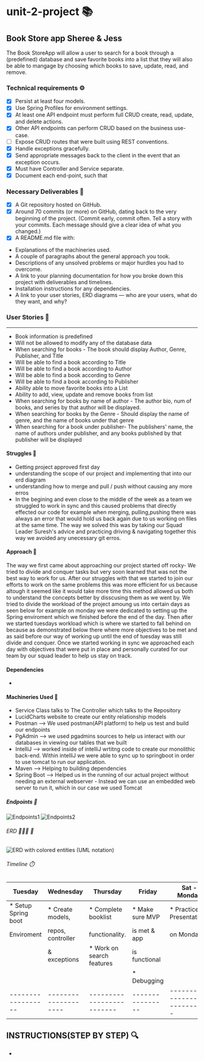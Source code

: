 # unit-2-project 📚
## Book Store app Sheree &amp; Jess

The Book StoreApp will allow a user to search for a book through a (predefined) database and save favorite books into a list that they will also be able to mangage by choosing which books to save, update, read, and remove.

### Technical requirements ⚙️
- [x] Persist at least four models.
- [x] Use Spring Profiles for environment settings.
- [x] At least one API endpoint must perform full CRUD create, read, update, and delete actions.
- [x] Other API endpoints can perform CRUD based on the business use-case.
- [ ] Expose CRUD routes that were built using REST conventions.
- [x] Handle exceptions gracefully.
- [x] Send appropriate messages back to the client in the event that an exception occurs.
- [x] Must have Controller and Service separate.
- [x] Document each end-point, such that

### Necessary Deliverables 🏁
- [x] A Git repository hosted on GitHub.
- [x] Around 70 commits (or more) on GitHub, dating back to the very beginning of the project. (Commit early, commit often. Tell a story with your commits. Each message should         give a clear idea of what you changed.)
- [x] A README.md file with:
* Explanations of the machineries used.
* A couple of paragraphs about the general approach you took.
* Descriptions of any unsolved problems or major hurdles you had to overcome.
* A link to your planning documentation for how you broke down this project with deliverables and timelines.
* Installation instructions for any dependencies.
* A link to your user stories, ERD diagrams — who are your users, what do they want, and why?

### User Stories 🦄
***
* Book information is predefined
* Will not be allowed to modify any of the database data 
* When searching for books - The book should display Author, Genre, Publisher, and Title
* Will be able to find a book according to Title
* Will be able to find a book according to Author
* Will be able to find a book according to Genre
* Will be able to find a book according to Publisher
* Ability able to move favorite books into a List
* Ability to add, view, update and remove books from list
* When searching for books by name of author - The author bio, num of books, and series by that author will be displayed.
* When searching for books by the Genre - Should display the name of genre, and the name of books under that genre
* When searching for a book under publisher- The publishers' name, the name of authors under publisher, and any books published by that publisher will be displayed

#### Struggles 🤕
* Getting project approved first day 
* understanding the scope of our project and implementing that into our erd diagram
* understanding how to merge and pull / push without causing any more erros
* In the begining and even close to the middle of the week as a team we struggled to work in sync and this caused problems that directly effected our code for example when merging, pulling,pushing there was always an error that would hold us back again due to us working on files at the same time. The way we solved this was by taking our Squad Leader Suresh's advice and practicing driving & navigating together this way we avoided any unecessary git erros.


#### Approach 🚂
The way we first came about approaching our project started off rocky- We tried to divide and conquer tasks but very soon learned that was not the best way to work for us. After our struggles with that we started to join our efforts to work on the same problems this was more efficient for us because altough it seemed like it would take more time this method allowed us both to understand the concepts better by disscusing them as we went by. We tried to divide the workload of the project amoung us into certain days as seen below for example on monday we were dedicated to setting up the Spring enviroment which we finished before the end of the day. Then after we started tuesdays workload which is where we started to fall behind on because as demonstrated below there where more objectives to be met and as said before our way of working up until the end of tuesday was still divide and conquer. Once we started working in sync we approached each day with objectives that were put in place and personally curated for our team by our squad leader to help us stay on track.

#### Dependencies
*
 
#### Machineries Used 🧰
* Service Class talks to The Controller which talks to the Repository
* LucidCharts website to create our entity relationship models
* Postman --> We used postman(API platform) to help us test and build our endpoints
* PgAdmin --> we used pgadmins sources to help us interact with our databases in viewing our tables that we built
* IntelliJ --> worked inside of intelliJ wrtitng code to create our monolithic back-end. Within intelliJ we were able to sync up to springboot in order to use tomcat to run our application.
* Maven --> Helping to building dependencies
* Spring Boot --> Helped us in the running of our actual project without needing an external webserver - Instead we can use an embedded web server to run it, which in our case we used Tomcat
##### Endpoints 📌
![Endpoints1](https://user-images.githubusercontent.com/87440131/148090619-c19d091c-79a9-4c27-8eef-c25fe6782682.jpg)
![Endpoints2](https://user-images.githubusercontent.com/87440131/148090637-71497e99-cb71-4c75-abf2-b88fdafa584a.jpg)
###### ERD 🧑‍🤝‍🧑 👭
![ERD with colored entities (UML notation)](https://user-images.githubusercontent.com/87440131/148090715-d84a159d-05e6-468b-86b6-367f8777aa73.png)
###### Timeline ⏱️
|      Tuesday      |      Wednesday     |         Thursday        |     Friday     |Sat - Monday                |
| ------------------|--------------------|-------------------------|----------------|----------------------------|
|* Setup Spring boot|* Create models,    |* Complete booklist      | * Make sure MVP|* Practice for Presentations|
| Enviroment        | repos, controller  | functionality.          |  is met & app  |  on Monday                 |
|                   | & exceptions       |* Work on search features|  is functional |                            |
|                   |                    |                         | * Debugging    |                            |
| ------------------|--------------------|-------------------------|----------------|----------------------------|

## INSTRUCTIONS(STEP BY STEP) 🔍 
*
